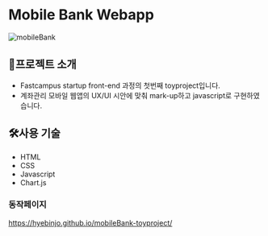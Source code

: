 # Mobile Bank Webapp
![mobileBank](https://user-images.githubusercontent.com/90256059/166196131-25e72025-1011-4d7e-b6c9-1cac8f7ebe47.gif)
## 📖프로젝트 소개
- Fastcampus startup front-end 과정의 첫번째 toyproject입니다.
- 계좌관리 모바일 웹앱의 UX/UI 시안에 맞춰 mark-up하고 javascript로 구현하였습니다.
## 🛠사용 기술
- HTML
- CSS
- Javascript
- Chart.js
### 동작페이지
https://hyebinjo.github.io/mobileBank-toyproject/
